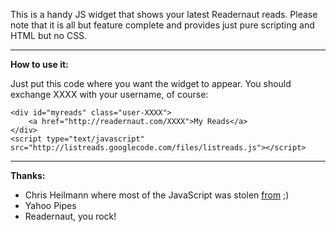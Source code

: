 This is a handy JS widget that shows your latest Readernaut reads. Please note that it is all but feature complete and provides just pure scripting and HTML but no CSS.


---


**How to use it:**

Just put this code where you want the widget to appear. You should exchange XXXX with your username, of course:

```
<div id="myreads" class="user-XXXX">
	<a href="http://readernaut.com/XXXX">My Reads</a>
</div>
<script type="text/javascript" src="http://listreads.googlecode.com/files/listreads.js"></script> 
```


---


**Thanks:**

  * Chris Heilmann where most of the JavaScript was stolen [from](http://www.wait-till-i.com/2008/09/28/useful-tweets-with-pipe/) ;)
  * Yahoo Pipes
  * Readernaut, you rock!